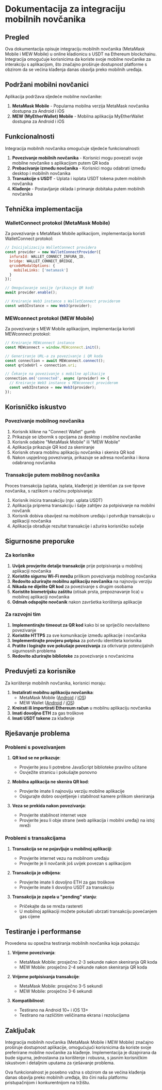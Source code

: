 # Dokumentacija za integraciju mobilnih novčanika

## Pregled

Ova dokumentacija opisuje integraciju mobilnih novčanika (MetaMask Mobile i MEW Mobile) u online kladionicu s USDT na Ethereum blockchainu. Integracija omogućuje korisnicima da koriste svoje mobilne novčanike za interakciju s aplikacijom, što značajno proširuje dostupnost platforme s obzirom da se većina klađenja danas obavlja preko mobilnih uređaja.

## Podržani mobilni novčanici

Aplikacija podržava sljedeće mobilne novčanike:

1. **MetaMask Mobile** - Popularna mobilna verzija MetaMask novčanika dostupna za Android i iOS
2. **MEW (MyEtherWallet) Mobile** - Mobilna aplikacija MyEtherWallet dostupna za Android i iOS

## Funkcionalnosti

Integracija mobilnih novčanika omogućuje sljedeće funkcionalnosti:

1. **Povezivanje mobilnih novčanika** - Korisnici mogu povezati svoje mobilne novčanike s aplikacijom putem QR koda
2. **Prebacivanje između novčanika** - Korisnici mogu odabrati između desktop i mobilnih novčanika
3. **Transakcije s USDT** - Uplata i isplata USDT tokena putem mobilnih novčanika
4. **Klađenje** - Postavljanje oklada i primanje dobitaka putem mobilnih novčanika

## Tehnička implementacija

### WalletConnect protokol (MetaMask Mobile)

Za povezivanje s MetaMask Mobile aplikacijom, implementacija koristi WalletConnect protokol:

```javascript
// Inicijalizacija WalletConnect providera
const provider = new WalletConnectProvider({
  infuraId: WALLET_CONNECT_INFURA_ID,
  bridge: WALLET_CONNECT_BRIDGE,
  qrcodeModalOptions: {
    mobileLinks: ['metamask']
  }
});

// Omogućavanje sesije (prikazuje QR kod)
await provider.enable();

// Kreiranje Web3 instance s WalletConnect providerom
const web3Instance = new Web3(provider);
```

### MEWconnect protokol (MEW Mobile)

Za povezivanje s MEW Mobile aplikacijom, implementacija koristi MEWconnect protokol:

```javascript
// Kreiranje MEWconnect instance
const MEWconnect = window.MEWconnect.init();

// Generiranje URL-a za povezivanje i QR koda
const connection = await MEWconnect.connect();
const qrCodeUrl = connection.uri;

// Čekanje na povezivanje s mobilne aplikacije
connection.on('connected', async (provider) => {
  // Kreiranje Web3 instance s MEWconnect providerom
  const web3Instance = new Web3(provider);
});
```

## Korisničko iskustvo

### Povezivanje mobilnog novčanika

1. Korisnik klikne na "Connect Wallet" gumb
2. Prikazuje se izbornik s opcijama za desktop i mobilne novčanike
3. Korisnik odabire "MetaMask Mobile" ili "MEW Mobile"
4. Aplikacija prikazuje QR kod za skeniranje
5. Korisnik otvara mobilnu aplikaciju novčanika i skenira QR kod
6. Nakon uspješnog povezivanja, prikazuje se adresa novčanika i ikona odabranog novčanika

### Transakcije putem mobilnog novčanika

Proces transakcija (uplata, isplata, klađenje) je identičan za sve tipove novčanika, s razlikom u načinu potpisivanja:

1. Korisnik inicira transakciju (npr. uplata USDT)
2. Aplikacija priprema transakciju i šalje zahtjev za potpisivanje na mobilni novčanik
3. Korisnik dobiva obavijest na mobilnom uređaju i potvrđuje transakciju u aplikaciji novčanika
4. Aplikacija obrađuje rezultat transakcije i ažurira korisničko sučelje

## Sigurnosne preporuke

### Za korisnike

1. **Uvijek provjerite detalje transakcije** prije potpisivanja u mobilnoj aplikaciji novčanika
2. **Koristite sigurnu Wi-Fi mrežu** prilikom povezivanja mobilnog novčanika
3. **Redovito ažurirajte mobilnu aplikaciju novčanika** na najnoviju verziju
4. **Nikada ne dijelite QR kod** za povezivanje s drugim osobama
5. **Koristite biometrijsku zaštitu** (otisak prsta, prepoznavanje lica) u mobilnoj aplikaciji novčanika
6. **Odmah odspojite novčanik** nakon završetka korištenja aplikacije

### Za razvojni tim

1. **Implementirajte timeout za QR kod** kako bi se spriječilo neovlašteno povezivanje
2. **Koristite HTTPS** za sve komunikacije između aplikacije i novčanika
3. **Implementirajte provjeru potpisa** za potvrdu identiteta korisnika
4. **Pratite i logirajte sve pokušaje povezivanja** za otkrivanje potencijalnih sigurnosnih problema
5. **Redovito ažurirajte biblioteke** za povezivanje s novčanicima

## Preduvjeti za korisnike

Za korištenje mobilnih novčanika, korisnici moraju:

1. **Instalirati mobilnu aplikaciju novčanika**:
   - MetaMask Mobile ([Android](https://play.google.com/store/apps/details?id=io.metamask) / [iOS](https://apps.apple.com/us/app/metamask-blockchain-wallet/id1438144202))
   - MEW Wallet ([Android](https://play.google.com/store/apps/details?id=com.myetherwallet.mewwallet) / [iOS](https://apps.apple.com/us/app/mew-wallet-ethereum-crypto/id1464614025))
2. **Kreirati ili importirati Ethereum račun** u mobilnu aplikaciju novčanika
3. **Imati dovoljno ETH** za gas troškove
4. **Imati USDT tokene** za klađenje

## Rješavanje problema

### Problemi s povezivanjem

1. **QR kod se ne prikazuje**:
   - Provjerite jesu li potrebne JavaScript biblioteke pravilno učitane
   - Osvježite stranicu i pokušajte ponovno

2. **Mobilna aplikacija ne skenira QR kod**:
   - Provjerite imate li najnoviju verziju mobilne aplikacije
   - Osigurajte dobro osvjetljenje i stabilnost kamere prilikom skeniranja

3. **Veza se prekida nakon povezivanja**:
   - Provjerite stabilnost internet veze
   - Provjerite jesu li obje strane (web aplikacija i mobilni uređaj) na istoj mreži

### Problemi s transakcijama

1. **Transakcija se ne pojavljuje u mobilnoj aplikaciji**:
   - Provjerite internet vezu na mobilnom uređaju
   - Provjerite je li novčanik još uvijek povezan s aplikacijom

2. **Transakcija je odbijena**:
   - Provjerite imate li dovoljno ETH za gas troškove
   - Provjerite imate li dovoljno USDT za transakciju

3. **Transakcija je zapela u "pending" stanju**:
   - Pričekajte da se mreža rastereti
   - U mobilnoj aplikaciji možete pokušati ubrzati transakciju povećanjem gas cijene

## Testiranje i performanse

Provedena su opsežna testiranja mobilnih novčanika koja pokazuju:

1. **Vrijeme povezivanja**:
   - MetaMask Mobile: prosječno 2-3 sekunde nakon skeniranja QR koda
   - MEW Mobile: prosječno 2-4 sekunde nakon skeniranja QR koda

2. **Vrijeme potpisivanja transakcije**:
   - MetaMask Mobile: prosječno 3-5 sekundi
   - MEW Mobile: prosječno 3-6 sekundi

3. **Kompatibilnost**:
   - Testirano na Android 10+ i iOS 13+
   - Testirano na različitim veličinama ekrana i rezolucijama

## Zaključak

Integracija mobilnih novčanika (MetaMask Mobile i MEW Mobile) značajno proširuje dostupnost aplikacije, omogućujući korisnicima da koriste svoje preferirane mobilne novčanike za klađenje. Implementacija je dizajnirana da bude sigurna, jednostavna za korištenje i robusna, s jasnim korisničkim iskustvom i detaljnim uputama za rješavanje problema.

Ova funkcionalnost je posebno važna s obzirom da se većina klađenja danas obavlja preko mobilnih uređaja, što čini našu platformu pristupačnijom i konkurentnijom na tržištu.
